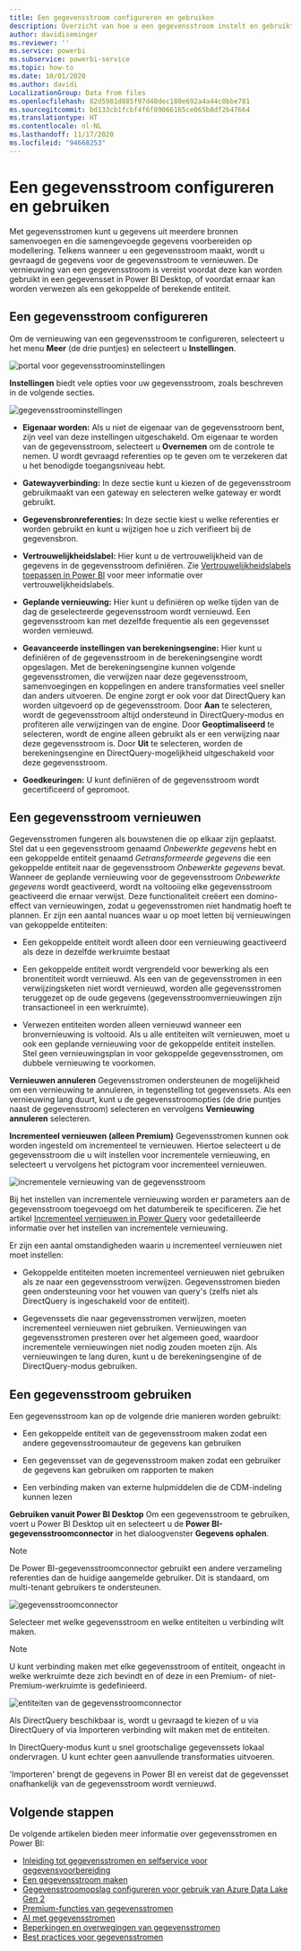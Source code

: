 ```yaml
---
title: Een gegevensstroom configureren en gebruiken
description: Overzicht van hoe u een gegevensstroom instelt en gebruikt in Power BI
author: davidiseminger
ms.reviewer: ''
ms.service: powerbi
ms.subservice: powerbi-service
ms.topic: how-to
ms.date: 10/01/2020
ms.author: davidi
LocalizationGroup: Data from files
ms.openlocfilehash: 82d5981d885f97d48dec180e692a4a44c0bbe781
ms.sourcegitcommit: bd133cb1fcbf4f6f89066165ce065b8df2b47664
ms.translationtype: HT
ms.contentlocale: nl-NL
ms.lasthandoff: 11/17/2020
ms.locfileid: "94668253"
---
```

# <a name="configure-and-consume-a-dataflow"></a>Een gegevensstroom configureren en gebruiken

Met gegevensstromen kunt u gegevens uit meerdere bronnen samenvoegen en die samengevoegde gegevens voorbereiden op modellering. Telkens wanneer u een gegevensstroom maakt, wordt u gevraagd de gegevens voor de gegevensstroom te vernieuwen. De vernieuwing van een gegevensstroom is vereist voordat deze kan worden gebruikt in een gegevensset in Power BI Desktop, of voordat ernaar kan worden verwezen als een gekoppelde of berekende entiteit.

## <a name="configuring-a-dataflow"></a>Een gegevensstroom configureren

Om de vernieuwing van een gegevensstroom te configureren, selecteert u het menu **Meer** (de drie puntjes) en selecteert u **Instellingen**.

![portal voor gegevensstroominstellingen](media/dataflows-configure-consume/dataflow-settings.png)

**Instellingen** biedt vele opties voor uw gegevensstroom, zoals beschreven in de volgende secties.

![gegevensstroominstellingen](media/dataflows-configure-consume/dataflow-settings-detailed.png)

* **Eigenaar worden:** Als u niet de eigenaar van de gegevensstroom bent, zijn veel van deze instellingen uitgeschakeld. Om eigenaar te worden van de gegevensstroom, selecteert u **Overnemen** om de controle te nemen. U wordt gevraagd referenties op te geven om te verzekeren dat u het benodigde toegangsniveau hebt.

* **Gatewayverbinding:** In deze sectie kunt u kiezen of de gegevensstroom gebruikmaakt van een gateway en selecteren welke gateway er wordt gebruikt. 

* **Gegevensbronreferenties:** In deze sectie kiest u welke referenties er worden gebruikt en kunt u wijzigen hoe u zich verifieert bij de gegevensbron.

* **Vertrouwelijkheidslabel:** Hier kunt u de vertrouwelijkheid van de gegevens in de gegevensstroom definiëren. Zie [Vertrouwelijkheidslabels toepassen in Power BI](../../admin/service-security-apply-data-sensitivity-labels.md) voor meer informatie over vertrouwelijkheidslabels.

* **Geplande vernieuwing:** Hier kunt u definiëren op welke tijden van de dag de geselecteerde gegevensstroom wordt vernieuwd. Een gegevensstroom kan met dezelfde frequentie als een gegevensset worden vernieuwd.

* **Geavanceerde instellingen van berekeningsengine:** Hier kunt u definiëren of de gegevensstroom in de berekeningsengine wordt opgeslagen. Met de berekeningsengine kunnen volgende gegevensstromen, die verwijzen naar deze gegevensstroom, samenvoegingen en koppelingen en andere transformaties veel sneller dan anders uitvoeren. De engine zorgt er ook voor dat DirectQuery kan worden uitgevoerd op de gegevensstroom. Door **Aan** te selecteren, wordt de gegevensstroom altijd ondersteund in DirectQuery-modus en profiteren alle verwijzingen van de engine. Door **Geoptimaliseerd** te selecteren, wordt de engine alleen gebruikt als er een verwijzing naar deze gegevensstroom is. Door **Uit** te selecteren, worden de berekeningsengine en DirectQuery-mogelijkheid uitgeschakeld voor deze gegevensstroom.

* **Goedkeuringen:** U kunt definiëren of de gegevensstroom wordt gecertificeerd of gepromoot. 

## <a name="refreshing-a-dataflow"></a>Een gegevensstroom vernieuwen​​
Gegevensstromen fungeren als bouwstenen die op elkaar zijn geplaatst. Stel dat u een gegevensstroom genaamd *Onbewerkte gegevens* hebt en een gekoppelde entiteit genaamd *Getransformeerde gegevens* die een gekoppelde entiteit naar de gegevensstroom *Onbewerkte gegevens* bevat. Wanneer de geplande vernieuwing voor de gegevensstroom *Onbewerkte gegevens* wordt geactiveerd, wordt na voltooiing elke gegevensstroom geactiveerd die ernaar verwijst. Deze functionaliteit creëert een domino-effect van vernieuwingen, zodat u gegevensstromen niet handmatig hoeft te plannen. Er zijn een aantal nuances waar u op moet letten bij vernieuwingen van gekoppelde entiteiten:

* Een gekoppelde entiteit wordt alleen door een vernieuwing geactiveerd als deze in dezelfde werkruimte bestaat

* Een gekoppelde entiteit wordt vergrendeld voor bewerking als een bronentiteit wordt vernieuwd. Als een van de gegevensstromen in een verwijzingsketen niet wordt vernieuwd, worden alle gegevensstromen teruggezet op de oude gegevens (gegevensstroomvernieuwingen zijn transactioneel in een werkruimte).

* Verwezen entiteiten worden alleen vernieuwd wanneer een bronvernieuwing is voltooid. Als u alle entiteiten wilt vernieuwen, moet u ook een geplande vernieuwing voor de gekoppelde entiteit instellen. Stel geen vernieuwingsplan in voor gekoppelde gegevensstromen, om dubbele vernieuwing te voorkomen.

**Vernieuwen annuleren** Gegevensstromen ondersteunen de mogelijkheid om een vernieuwing te annuleren, in tegenstelling tot gegevenssets. Als een vernieuwing lang duurt, kunt u de gegevensstroomopties (de drie puntjes naast de gegevensstroom) selecteren en vervolgens **Vernieuwing annuleren** selecteren.

**Incrementeel vernieuwen (alleen Premium)** Gegevensstromen kunnen ook worden ingesteld om incrementeel te vernieuwen. Hiertoe selecteert u de gegevensstroom die u wilt instellen voor incrementele vernieuwing, en selecteert u vervolgens het pictogram voor incrementeel vernieuwen.

![incrementele vernieuwing van de gegevensstroom](media/dataflows-configure-consume/dataflow-created-entity.png)

Bij het instellen van incrementele vernieuwing worden er parameters aan de gegevensstroom toegevoegd om het datumbereik te specificeren. Zie het artikel [Incrementeel vernieuwen in Power Query](/power-query/dataflows/incremental-refresh) voor gedetailleerde informatie over het instellen van incrementele vernieuwing.

Er zijn een aantal omstandigheden waarin u incrementeel vernieuwen niet moet instellen:

* Gekoppelde entiteiten moeten incrementeel vernieuwen niet gebruiken als ze naar een gegevensstroom verwijzen. Gegevensstromen bieden geen ondersteuning voor het vouwen van query's (zelfs niet als DirectQuery is ingeschakeld voor de entiteit). 

* Gegevenssets die naar gegevensstromen verwijzen, moeten incrementeel vernieuwen niet gebruiken. Vernieuwingen van gegevensstromen presteren over het algemeen goed, waardoor incrementele vernieuwingen niet nodig zouden moeten zijn. Als vernieuwingen te lang duren, kunt u de berekeningsengine of de DirectQuery-modus gebruiken.

## <a name="consuming-a-dataflow"></a>Een gegevensstroom gebruiken

Een gegevensstroom kan op de volgende drie manieren worden gebruikt:

* Een gekoppelde entiteit van de gegevensstroom maken zodat een andere gegevensstroomauteur de gegevens kan gebruiken

* Een gegevensset van de gegevensstroom maken zodat een gebruiker de gegevens kan gebruiken om rapporten te maken

* Een verbinding maken van externe hulpmiddelen die de CDM-indeling kunnen lezen

**Gebruiken vanuit Power BI Desktop** Om een gegevensstroom te gebruiken, voert u Power BI Desktop uit en selecteert u de **Power BI-gegevensstroomconnector** in het dialoogvenster **Gegevens ophalen**.

> [!NOTE]
> De Power BI-gegevensstroomconnector gebruikt een andere verzameling referenties dan de huidige aangemelde gebruiker. Dit is standaard, om multi-tenant gebruikers te ondersteunen.

![gegevensstroomconnector](media/dataflows-configure-consume/dataflow-connector.png)

Selecteer met welke gegevensstroom en welke entiteiten u verbinding wilt maken. 

> [!NOTE]
> U kunt verbinding maken met elke gegevensstroom of entiteit, ongeacht in welke werkruimte deze zich bevindt en of deze in een Premium- of niet-Premium-werkruimte is gedefinieerd.

![entiteiten van de gegevensstroomconnector](media/dataflows-configure-consume/dataflow-entities-picker.png)

Als DirectQuery beschikbaar is, wordt u gevraagd te kiezen of u via DirectQuery of via Importeren verbinding wilt maken met de entiteiten. 

In DirectQuery-modus kunt u snel grootschalige gegevenssets lokaal ondervragen. U kunt echter geen aanvullende transformaties uitvoeren. 

'Importeren' brengt de gegevens in Power BI en vereist dat de gegevensset onafhankelijk van de gegevensstroom wordt vernieuwd.

## <a name="next-steps"></a>Volgende stappen
De volgende artikelen bieden meer informatie over gegevensstromen en Power BI:

* [Inleiding tot gegevensstromen en selfservice voor gegevensvoorbereiding](dataflows-introduction-self-service.md)
* [Een gegevensstroom maken](dataflows-create.md)
* [Gegevensstroomopslag configureren voor gebruik van Azure Data Lake Gen 2](dataflows-azure-data-lake-storage-integration.md)
* [Premium-functies van gegevensstromen](dataflows-premium-features.md)
* [AI met gegevensstromen](dataflows-machine-learning-integration.md)
* [Beperkingen en overwegingen van gegevensstromen](dataflows-features-limitations.md)
* [Best practices voor gegevensstromen](dataflows-best-practices.md)